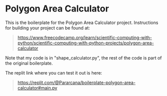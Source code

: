 # Polygon Area Calculator

This is the boilerplate for the Polygon Area Calculator project. Instructions for building your project can be found at:
> https://www.freecodecamp.org/learn/scientific-computing-with-python/scientific-computing-with-python-projects/polygon-area-calculator

Note that my code is in "shape_calculator.py", the rest of the code is part of the original boilerplate.

The replit link where you can test it out is here:
> https://replit.com/@Pararcana/boilerplate-polygon-area-calculator#main.py
